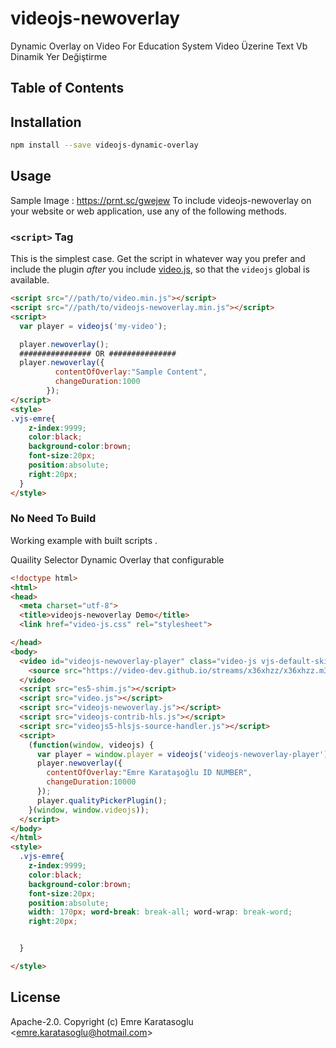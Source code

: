 # videojs-newoverlay
Dynamic Overlay on Video For Education System
Video Üzerine Text Vb Dinamik Yer Değiştirme

## Table of Contents

<!-- START doctoc -->
<!-- END doctoc -->
## Installation

```sh
npm install --save videojs-dynamic-overlay
```

## Usage
Sample Image : https://prnt.sc/gwejew
To include videojs-newoverlay on your website or web application, use any of the following methods.

### `<script>` Tag

This is the simplest case. Get the script in whatever way you prefer and include the plugin _after_ you include [video.js][videojs], so that the `videojs` global is available.

```html
<script src="//path/to/video.min.js"></script>
<script src="//path/to/videojs-newoverlay.min.js"></script>
<script>
  var player = videojs('my-video');

  player.newoverlay();
  ################ OR ###############
  player.newoverlay({
          contentOfOverlay:"Sample Content",
          changeDuration:1000
        });
</script>
<style>
.vjs-emre{
    z-index:9999;
    color:black;
    background-color:brown;
    font-size:20px;
    position:absolute;
    right:20px;
  }
</style>
```

### No Need To Build

Working example with built scripts .

Quaility Selector
Dynamic Overlay that configurable

```html
<!doctype html>
<html>
<head>
  <meta charset="utf-8">
  <title>videojs-newoverlay Demo</title>
  <link href="video-js.css" rel="stylesheet">

</head>
<body>
  <video id="videojs-newoverlay-player" class="video-js vjs-default-skin" controls height="480" width="848" poster="http://vjs.zencdn.net/v/oceans.png">
    <source src="https://video-dev.github.io/streams/x36xhzz/x36xhzz.m3u8" type="application/x-mpegurl">
  </video>
  <script src="es5-shim.js"></script>
  <script src="video.js"></script>
  <script src="videojs-newoverlay.js"></script>
  <script src="videojs-contrib-hls.js"></script>
  <script src="videojs5-hlsjs-source-handler.js"></script>
  <script>
    (function(window, videojs) {
      var player = window.player = videojs('videojs-newoverlay-player');
      player.newoverlay({
        contentOfOverlay:"Emre Karataşoğlu ID NUMBER",
        changeDuration:10000
      });
	  player.qualityPickerPlugin();
    }(window, window.videojs));
  </script>
</body>
</html>
<style>
  .vjs-emre{
    z-index:9999;
    color:black;
    background-color:brown;
    font-size:20px;
    position:absolute;
    width: 170px; word-break: break-all; word-wrap: break-word;
	right:20px;


  }

</style>
```


## License

Apache-2.0. Copyright (c) Emre Karatasoglu &lt;emre.karatasoglu@hotmail.com&gt;


[videojs]: http://videojs.com/
